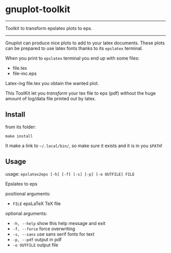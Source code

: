 # gnuplot-toolkit 

___

Toolkit to transform epslatex plots to eps.
___

Gnuplot can produce nice plots to add to your latex documents.
These plots can be prepared to use latex fonts thanks to its `epslatex`
terminal.

When you print to `epslatex` terminal you end up with some files:
- file.tex
- file-inc.eps

Latex-ing file.tex you obtain the wanted plot.

This ToolKit let you _transform_ your tex file to eps (pdf) without the huge
amount of log/data file printed out by latex.

## Install

from its folder:
 
`make install`

It make a link to `~/.local/bin/`, so make sure it exists and it is in you
`$PATH`!

## Usage

usage: `epslatex2eps [-h] [-f] [-s] [-p] [-o OUTFILE] FILE`

Epslatex to eps

positional arguments:
- `FILE`         epsLaTeX TeX file

optional arguments:
-  `-h, --help`   show this help message and exit
-  `-f, --force`  force overwriting
-  `-s, --sans`   use sans serif fonts for text
-  `-p, --pdf`    output in pdf
-  `-o OUTFILE`   output file

